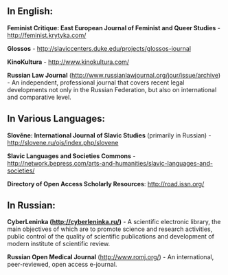 ## In English:

**Feminist Critique: East European Journal of Feminist and Queer Studies** - http://feminist.krytyka.com/

**Glossos** - http://slaviccenters.duke.edu/projects/glossos-journal

**KinoKultura** - http://www.kinokultura.com/

**Russian Law Journal** (http://www.russianlawjournal.org/jour/issue/archive) - An independent, professional journal that covers recent legal developments not only in the Russian Federation, but also on international and comparative level. 
 
 
## In Various Languages: 

**Slověne: International Journal of Slavic Studies** (primarily in Russian) - http://slovene.ru/ojs/index.php/slovene

**Slavic Languages and Societies Commons** - http://network.bepress.com/arts-and-humanities/slavic-languages-and-societies/
 
**Directory of Open Access Scholarly Resources**: http://road.issn.org/
 
 
## In Russian: 

**CyberLeninka (http://cyberleninka.ru/)** - A scientific electronic library, the main objectives of which are to promote science and research activities, public control of the quality of scientific publications and development of modern institute of scientific review.  
 
**Russian Open Medical Journal** (http://www.romj.org/) - An international, peer-reviewed, open access e-journal.

 
